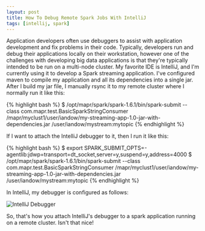 ```yaml
---
layout: post
title: How To Debug Remote Spark Jobs With IntelliJ
tags: [intellij, spark]
---
```


Application developers often use debuggers to assist with application development and fix problems in their code. Typically, developers run and debug their applications locally on their workstation, however one of the challenges with developing big data applications is that they're typically intended to be run on a multi-node cluster. My favorite IDE is IntelliJ, and I'm currently using it to develop a Spark streaming application. I've configured maven to compile my application and all its dependencies into a single jar. After I build my jar file, I manually rsync it to my remote cluster where I normally run it like this:

{% highlight bash %}
$ /opt/mapr/spark/spark-1.6.1/bin/spark-submit --class com.mapr.test.BasicSparkStringConsumer /mapr/myclust1/user/iandow/my-streaming-app-1.0-jar-with-dependencies.jar /user/iandow/mystream:mytopic
{% endhighlight %}

If I want to attach the IntelliJ debugger to it, then I run it like this:

{% highlight bash %}
$ export SPARK_SUBMIT_OPTS=-agentlib:jdwp=transport=dt_socket,server=y,suspend=y,address=4000
$ /opt/mapr/spark/spark-1.6.1/bin/spark-submit --class com.mapr.test.BasicSparkStringConsumer /mapr/myclust1/user/iandow/my-streaming-app-1.0-jar-with-dependencies.jar /user/iandow/mystream:mytopic
{% endhighlight %}

In IntelliJ, my debugger is configured as follows:

![IntelliJ Debugger](http://iandow.github.io/img/IntelliJ%20debug%20config.png)

So, that's how you attach IntelliJ's debugger to a spark application running on a remote cluster. Isn't that nice!